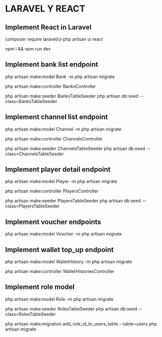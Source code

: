 # LARAVEL Y REACT

## Implement React in Laravel
composer require laravel/ui
php artisan ui react

npm i && npm run dev

## Implement bank list endpoint
php artisan make:model Bank -m
php artisan migrate

php artisan make:controller BanksController

php artisan make:seeder BanksTableSeeder
php artisan db:seed --class=BanksTableSeeder

## Implement channel list endpoint
php artisan make:model Channel -m
php artisan migrate

php artisan make:controller ChannelsController

php artisan make:seeder ChannelsTableSeeder
php artisan db:seed --class=ChannelsTableSeeder

## Implement player detail endpoint
php artisan make:model Player -m
php artisan migrate

php artisan make:controller PlayersController

php artisan make:seeder PlayersTableSeeder
php artisan db:seed --class=PlayersTableSeeder

## Implement voucher endpoints
php artisan make:model Voucher -m
php artisan migrate

## Implement wallet top_up endpoint
php artisan make:model WalletHistory -m
php artisan migrate

php artisan make:controller WalletHistoriesController

## Implement role model
php artisan make:model Role -m
php artisan migrate

php artisan make:seeder RolesTableSeeder
php artisan db:seed --class=RolesTableSeeder

php artisan make:migration add_role_id_to_users_table --table=users
php artisan migrate